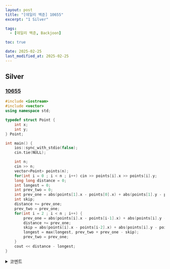```yaml
---
layout: post
title: "[데일리 백준] 10655"
excerpt: "1 Silver"

tags:
  - [데일리 백준, Backjoon]

toc: true

date: 2025-02-25
last_modified_at: 2025-02-25
---
```

## Silver
### [10655][def]

```c++
#include <iostream>
#include <vector>
using namespace std;

typedef struct Point {
    int x;
    int y;
} Point;

int main() {
    ios::sync_with_stdio(false);
    cin.tie(NULL);

    int n;
    cin >> n;
    vector<Point> points(n);
    for(int i = 0 ; i < n ; i++) cin >> points[i].x >> points[i].y;
    long long distance = 0;
    int longest = 0;
    int prev_two = 0;
    int prev_one = abs(points[1].x - points[0].x) + abs(points[1].y - points[0].y);
    int skip;
    distance += prev_one;
    prev_two = prev_one;
    for(int i = 2 ; i < n ; i++) {
        prev_one = abs(points[i].x - points[i-1].x) + abs(points[i].y - points[i-1].y);
        distance += prev_one;
        skip = abs(points[i].x - points[i-2].x) + abs(points[i].y - points[i-2].y);
        longest = max(longest, prev_two + prev_one - skip);
        prev_two = prev_one;
    }
    cout << distance - longest;
}
```

<details>
<summary>코멘트</summary>
<div markdown="1">

- 2차원 좌표 기하학

</div>
</details>

[def]: https://www.acmicpc.net/problem/10655